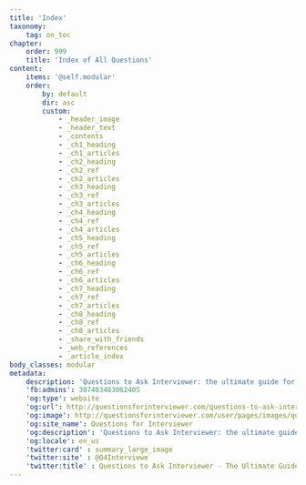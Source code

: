 ```yaml
---
title: 'Index'
taxonomy:
    tag: on_toc
chapter:
    order: 999
    title: 'Index of All Questions'
content:
    items: '@self.modular'
    order:
        by: default
        dir: asc
        custom:
            - _header_image
            - _header_text
            - _contents
            - _ch1_heading
            - _ch1_articles
            - _ch2_heading
            - _ch2_ref
            - _ch2_articles
            - _ch3_heading
            - _ch3_ref
            - _ch3_articles
            - _ch4_heading
            - _ch4_ref
            - _ch4_articles
            - _ch5_heading
            - _ch5_ref
            - _ch5_articles
            - _ch6_heading
            - _ch6_ref
            - _ch6_articles
            - _ch7_heading
            - _ch7_ref
            - _ch7_articles
            - _ch8_heading
            - _ch8_ref
            - _ch8_articles
            - _share_with_friends
            - _web_references
            - _article_index
body_classes: modular
metadata:
    description: 'Questions to Ask Interviewer: the ultimate guide for jobseekers to asking powerful questions in a job interview. Practical advice from career experts.'
    'fb:admins': 307403483062405
    'og:type': website
    'og:url': http://questionsforinterviewer.com/questions-to-ask-interviewer
    'og:image': http://questionsforinterviewer.com/user/pages/images/questions-to-ask-in-an-interview-horizontal.png
    'og:site_name': Questions for Interviewer
    'og:description': 'Questions to Ask Interviewer: the ultimate guide for jobseekers to asking powerful questions in a job interview. Practical advice from career experts.'
    'og:locale': en_us
    'twitter:card' : summary_large_image
    'twitter:site' : @Q4Interviewe
    'twitter:title' : Questions to Ask Interviewer - The Ultimate Guide for Jobseekers
---
```

